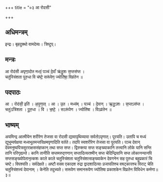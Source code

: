 +++
title = "०३ आ रोदसी"

+++
## अधिमन्त्रम्
इन्द्रः। बृहदुक्थो वामदेव्यः। त्रिष्टुप्।

## मन्त्रः
आ रोद॑सी अपृणा॒दोत मध्यं॒ पञ्च॑ दे॒वाँ ऋ॑तु॒शः स॒प्तस॑प्त ।  
चतु॑स्त्रिंशता पुरु॒धा वि च॑ष्टे॒ सरू॑पेण॒ ज्योति॑षा॒ विव्र॑तेन ॥

## पदपाठः
आ । रोद॑सी॒ इति॑ । अ॒पृ॒णा॒त् । आ । उ॒त । मध्य॑म् । पञ्च॑ । दे॒वान् । ऋ॒तु॒ऽशः । स॒प्तऽस॑प्त ।  
चतुः॑ऽत्रिंशता । पु॒रु॒धा । वि । च॒ष्टे॒ । सऽरू॑पेण । ज्योति॑षा । विऽव्र॑तेन ॥

## भाष्यम्
अयमिन्द्र आत्मीयेन शरीरेण तेजसा वा रोदसी द्यावापृथिव्यावा सर्वतोऽपृणात्। पूरयति। उतापि च मध्यं द्युभूम्यपेक्षया मध्यभूतमन्तरिक्षमपृणादिति वर्तते। तदपि स्वशरीरेण तेजसा वा पूरयति। पञ्च देवान् देवमनुष्यपित्रसुरराक्षससंज्ञकान् तथा सप्त सप्त। द्विरुक्त्या सप्त सङ्ख्याकानि तत्त्वानि लोके यानि सन्ति तानि परिगृह्यन्ते। कानि तानीति सप्तमरुद्गणान् सप्तादित्यरश्मीन् सप्त चेदिन्द्रियानि सप्त लोकानन्यानपि सप्तसङ्ख्योपेतानृत्कशः काले काले चतुस्त्रिंशता चतुस्त्रिंशत्सङ्ख्याकेन देवगनेन सह पुरुधा बहुप्रकारं चि चष्टे। विपश्यति। सर्वदेक्षते। अष्टौ वसव एकादश रुद्रा द्वादशादित्याः प्रजापतिश्च वषट्कारश्च विराट् चेति चतुस्त्रिंशत्त्वं देवानाम् । केनेति तदुच्यते। सरूपेण समानरूपेण ज्योतिषा प्रकाशकेन विव्रतेन विविधेन कर्मणा॥३॥